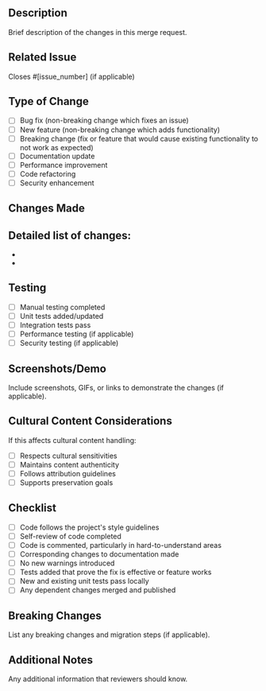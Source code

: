 ## Description
Brief description of the changes in this merge request.

## Related Issue
Closes #[issue_number] (if applicable)

## Type of Change
- [ ] Bug fix (non-breaking change which fixes an issue)
- [ ] New feature (non-breaking change which adds functionality)
- [ ] Breaking change (fix or feature that would cause existing functionality to not work as expected)
- [ ] Documentation update
- [ ] Performance improvement
- [ ] Code refactoring
- [ ] Security enhancement

## Changes Made
Detailed list of changes:
- 
- 
- 

## Testing
- [ ] Manual testing completed
- [ ] Unit tests added/updated
- [ ] Integration tests pass
- [ ] Performance testing (if applicable)
- [ ] Security testing (if applicable)

## Screenshots/Demo
Include screenshots, GIFs, or links to demonstrate the changes (if applicable).

## Cultural Content Considerations
If this affects cultural content handling:
- [ ] Respects cultural sensitivities
- [ ] Maintains content authenticity
- [ ] Follows attribution guidelines
- [ ] Supports preservation goals

## Checklist
- [ ] Code follows the project's style guidelines
- [ ] Self-review of code completed
- [ ] Code is commented, particularly in hard-to-understand areas
- [ ] Corresponding changes to documentation made
- [ ] No new warnings introduced
- [ ] Tests added that prove the fix is effective or feature works
- [ ] New and existing unit tests pass locally
- [ ] Any dependent changes merged and published

## Breaking Changes
List any breaking changes and migration steps (if applicable).

## Additional Notes
Any additional information that reviewers should know.